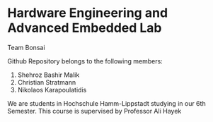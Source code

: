 # Hardware Engineering and Advanced Embedded Lab

Team Bonsai

Github Repository belongs to the following members:
1) Shehroz Bashir Malik
2) Christian Stratmann
3) Nikolaos Karapoulatidis

We are students in Hochschule Hamm-Lippstadt studying in our 6th Semester. This course is supervised by Professor Ali Hayek
